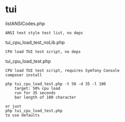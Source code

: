 # tui

listANSICodes.php

    ANSI text style test list, no deps

tui_cpu_load_test_noLib.php

    CPU load TUI test script, no deps

tui_cpu_load_test.php

    CPU load TUI test script, requires Symfony Console
    composer install

    php tui_cpu_load_test.php -t 50 -d 35 -l 100
        target: 50% cpu load
        run for 35 seconds
        bar length of 100 character

    or just 
    php tui_cpu_load_test.php
    to use defaults
